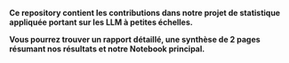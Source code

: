 **Ce repository contient les contributions dans notre projet de statistique appliquée portant sur les LLM à petites échelles.**

**Vous pourrez trouver un rapport détaillé, une synthèse de 2 pages résumant nos résultats et notre Notebook principal.**
